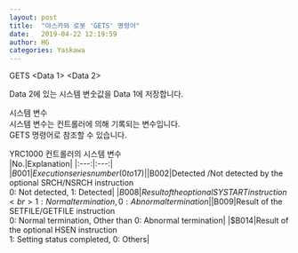```yaml
---
layout: post
title:  "야스카와 로봇 'GETS' 명령어"
date:   2019-04-22 12:19:59
author: HG
categories: Yaskawa
---
```


GETS <Data 1> <Data 2>  

Data 2에 있는 시스템 변숫값을 Data 1에 저장합니다.  

시스템 변수  
시스템 변수는 컨트롤러에 의해 기록되는 변수입니다.  
GETS 명령어로 참조할 수 있습니다.  

YRC1000 컨트롤러의 시스템 변수  
|No.|Explanation|
|:---:|:---:|
|$B001|Execution series number (0 to 17)|
|$B002|Detected /Not detected by the optional SRCH/NSRCH instruction <br> 0: Not detected, 1: Detected|
|$B008|Result of the optional SYSTART instruction <br> 1: Normal termination, 0: Abnormal termination|
|$B009|Result of the SETFILE/GETFILE instruction <br> 0: Normal termination, Other than 0: Abnormal termination|
|$B014|Result of the optional HSEN instruction <br> 1: Setting status completed, 0: Others|

